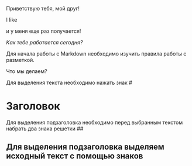 Приветствую тебя, мой друг!

I like 

и у меня еще раз получается! 

*Как тебе работается сегодня?*

Для начала работы с Markdown необходимо изучить правила работы с разметкой.

Что мы делаем? 

Для выделения текста необходимо нажать знак #

# Заголовок

Для выделения подзаголовка необходимо перед выбранным текстом набрать два знака решетки ##

## Для выделения подзаголовка выделяем исходный текст с помощью знаков





